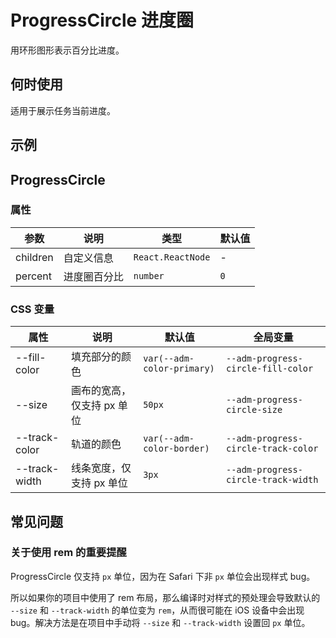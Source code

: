 # ProgressCircle 进度圈

用环形图形表示百分比进度。

## 何时使用

适用于展示任务当前进度。

## 示例

<code src="./demos/demo1.tsx"></code>

## ProgressCircle

### 属性

| 参数     | 说明         | 类型              | 默认值 |
| -------- | ------------ | ----------------- | ------ |
| children | 自定义信息   | `React.ReactNode` | -      |
| percent  | 进度圈百分比 | `number`          | `0`    |

### CSS 变量

| 属性 | 说明 | 默认值 | 全局变量 |
| --- | --- | --- | --- |
| --fill-color | 填充部分的颜色 | `var(--adm-color-primary)` | `--adm-progress-circle-fill-color` |
| --size | 画布的宽高，仅支持 px 单位 | `50px` | `--adm-progress-circle-size` |
| --track-color | 轨道的颜色 | `var(--adm-color-border)` | `--adm-progress-circle-track-color` |
| --track-width | 线条宽度，仅支持 px 单位 | `3px` | `--adm-progress-circle-track-width` |

## 常见问题

### 关于使用 rem 的重要提醒

ProgressCircle 仅支持 `px` 单位，因为在 Safari 下非 `px` 单位会出现样式 bug。

所以如果你的项目中使用了 rem 布局，那么编译时对样式的预处理会导致默认的 `--size` 和 `--track-width` 的单位变为 `rem`，从而很可能在 iOS 设备中会出现 bug。解决方法是在项目中手动将 `--size` 和 `--track-width` 设置回 `px` 单位。
